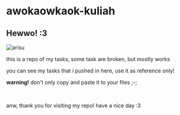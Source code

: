 # awokaowkaok-kuliah
<h2>Hewwo! :3</h2>
<p align="center">
  
![arisu](https://media.tenor.com/BjPnBRcCPwcAAAAd/arisu-aris.gif)

</p>
<p>this is a repo of my tasks, some task are broken, but mostly works</p>
<p>you can see my tasks that i pushed in here, use it as reference only!</p>
<p><b>warning!</b> don't only copy and paste it to your files ;-;</p>
<br>
<p>anw, thank you for visiting my repo! have a nice day :3</p>
